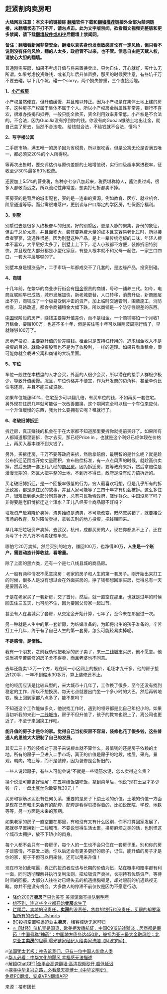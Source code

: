  <!-- 面包屑导航 --> <h2>赶紧割肉卖房吧</h2> <p class="notice"><b>大陆网友注意：本文中的链接除 <a href="https://github.com/bannedbook/fanqiang" >翻墙</a>软件下载和<a href="https://github.com/killgcd/justmysocks/blob/master/README.md">翻墙推荐</a>链接外全部为禁网链接，未翻墙状态下打不开，请勿点击。此为文字版禁闻，欲看图文视频完整版和更多禁闻，请下载<a href="https://github.com/bannedbook/fanqiang">翻墙软件或APP</a>后翻墙上禁闻网。</p><p>备注：翻墙看新闻非常安全，翻墙以真实身份发表敏感言论有一定风险，但只看不说则没有任何风险，翻的人太多，政府管不过来，也不管。信息自由是天赋人权，请放心大胆的翻墙。</b></p>  <div class="entry"> <p>普通刚需买房，如果不考虑升值与将来置换卖出，只为自住，开心就好，买什么无所谓。如果考虑投资赚钱，或者几年后升值置换，那买的时候要注意，有些坑千万不要去碰。以下几个坑，碰一个sorry，两个损失惨重，三个直接活埋。</p> <p><strong>1、<a href="https://www.bannedbook.org/bnews/tag/%E5%B0%8F%E4%BA%A7%E6%9D%83%E6%88%BF/" class="st_tag internal_tag" rel="tag" title="标签 小产权房 下的日志">小产权房</a></strong></p> <p>小产权虽然便宜，但升值缓慢，并且难以转正。因为小产权是在集体土地上建的房子，这种房子产权属于集体不属于个人。所以小产权房金融属性非常差，银行不喜欢，很难办按揭和抵押，一般只能全款买，资金利用效率非常低。小产权是不合法的。不合法，因为GuoJia没有挣到你的钱。你没有向GuoJia缴纳土地出让金，就自己盖了房去，当然不合法啦。&nbsp;给钱就合法，不给钱就不合法，懂吗？</p> <p><strong>2、写字楼公寓</strong></p> <p>二手房市场，满五唯一的房子因为省税费，所以很吃香。但是公寓无论是否满五唯一，都必须交20%的个人所得税。</p> <p>等再次出售时，要交评估价与原价差额的土地增值税，实行四级超率累进税率，征收至少30%最多60%税费。</p> <p>还要加上5.5%的营业税，各种杂七杂八加起来，税费堪称惊人，酱油贵过鸡，很多人都敬而远之，所以流动性非常差，想卖打七折都卖不掉。</p> <p>买房买的是背后的城市配套，买的是一连串的资源，例如教育、医疗、就业机会、阶层通道等等。而公寓很难落户，更别谈与户口绑定的学区房，社保医疗福利。</p> <p><strong>3、别墅</strong></p> <p>别墅过去是很多人终极奋斗的归属。好的别墅区，更是人脉的聚集，身份的象征，但由于总价太高，并且面积大，装修要耗费大量的成本且又容易老化过时，所以接盘者寥寥，流通性很差。因为别墅这种产品，是上一辈传统老板的口味，年轻人根本不喜欢，大平层好太多了，别墅上上下下，老人小孩都不方便，装修折旧特别快，并且现在大部分都是小型化家庭，有些人根本就不和父母一起住，一家三口四口，一套大平层够够的了。</p> <p>别墅本身是慢涨品种，二手市场一年都成交不了几套的，是边缘产品，投资别碰。</p> <p><strong>4、商铺</strong></p> <p>十几年前，在繁华的商业步行街会有<a href="https://www.bannedbook.org/bnews/tag/%E7%A7%9F%E9%87%91/" class="st_tag internal_tag" rel="tag" title="标签 租金 下的日志">租金</a>很贵的商铺，号称一铺养三代。如今，电商互联网早已成熟，城市发展加快，新老城更替，人口转移，消费升级，新商圈层出不穷，商铺成了一个极易受到冲击的资产。加上临时交通管制，围蔽施工，消防检查，马路改道，都会令商铺租金大幅下跌，所以商铺是一个防守性很差的东西。</p> <p><span class='wp_keywordlink_affiliate'><a href="https://www.bannedbook.org/" title="中国" target="_blank">中国</a></span>现阶段的房产，赚钱主要靠升值差价，而不是租金。一个商铺哪怕一个月收1万租金，要赚100万，也差不多十年，但是买住宅十年可以赚两波周期行情了，早就赚够100万了。</p> <p>房地产投资，主要靠升值的价差赚钱。租金只是支持杠杆用的，追求租金收入不是投资的目的。就像投资股票也不是为了收股利，一样的道理。如果只看重租金，很可能你就会栽进公寓和商铺的大坑里面。</p> <p><strong>5、<a href="https://www.bannedbook.org/bnews/tag/%E8%BD%A6%E4%BD%8D/" class="st_tag internal_tag" rel="tag" title="标签 车位 下的日志">车位</a></strong></p> <p>车位一般住在本楼盘的人才会买，外面的人很少会买，所以潜在的接手人群极少极少，导致升值缓慢。况且，车位价格并不便宜，作为开发商的边角料，甚至单价比住宅还高，并且不能三成贷款。</p> <p>如果车位能涨50%，住宅至少可以翻几倍，有买车位的钱，不如再买一套住宅。另外现在住房几年就可能做一次改善置换，这个期间完全可以租一个车位来应付。一个升值缓慢的东西，我为什么要拥有它呢？租就行了。</p> <p><strong>6、老破旧博<a href="https://www.bannedbook.org/bnews/tag/%e6%8b%86%e8%bf%81/" class="st_tag internal_tag" rel="tag" title="标签 拆迁 下的日志">拆迁</a></strong></p> <p>拆迁房，真正赚钱的机会在于在大家都不知道那里要拆你就提前买好了。如果所有人都知道那里要拆，你才去买，那已经Price in ，也就是这个利好已经体现在价格上，再买入基本赚不到大钱了。</p> <p>另外，买拆迁房，千万不要等政府来拆，然后拿赔偿，最明智的是什么呢？就是趁公布拆迁范围或开始丈量面积，宣布赔偿标准，有一点点风声的时候，就趁高价卖掉，然后去搞一套正儿八经的<a href="https://www.bannedbook.org/bnews/tag/%E5%95%86%E5%93%81%E6%88%BF/" class="st_tag internal_tag" rel="tag" title="标签 商品房 下的日志">商品房</a>。因为拆迁房，要等政府来拆，然后拿赔偿是漫漫无期的，郊区大把平整的土地，不到万不得已，政府是没有动力搞拆迁的。</p> <p>买老破旧博拆迁，是一个回报率很低的行为，穷人最喜欢幻想，但是几乎所有的拆迁致富，都是原住民的故事，并且人家可能等了三四十年才有机会被拆。这么多住户，很难做到绝大部分同意拆迁，总有刁民勒索政府，敲诈群众。中国没房了吗？非得要趟老旧博拆迁这个浑水？正儿八经买个商品房不好吗？</p>  <p>垃圾资产赶紧降价卖掉，渣男始终是渣男，不可能改变，既然您买错了，就要接受市场的教育，及时降价卖掉，拿钱去别的地方投资，把钱赚回来。</p> <p>早几年把垃圾资产卖掉，去武汉，杭州，成都买房的人，现在你都追不上了，还在为亏了十万八万不肯卖犹豫半天。</p> <p>哪怕亏20万卖掉，然后买别的地方，赚回100万，也净得80万，<strong>人生是一个账户，需要动态计算收益，看增量。</strong></p> <p>除了上面的黑六类，还有一个是七八线县城的商品房。</p> <p>人一般有两种情况不愿意换房：老家的房子和人生的第一套房子。刚开始出来打工的时候，很多人是没有想过会在外面买房的，挣了钱都想回家买房，觉得总有一天是要回去的。</p> <p>于是在老家买了一套新房，交了首付，然后，就一直空在那里，也就是过年的时候回去住三五天，也可能不住，因为要回父母家一起过节。</p> <p>甚至有人在县城买了套房，从交定金开始计算，七年了，至今未在那里过一次。</p> <p>另一种就是人生中的第一套新房，为结婚准备的，为即将出生的孩子准备的，辛苦打工十几年，终于有了自己人生的第一套房，怎么可能轻易卖掉呢。</p> <p><strong>不是感情，是惰性。</strong></p> <p>我有一个朋友，之前我劝他把老家的房子卖了，来<a href="https://www.bannedbook.org/bnews/tag/%E4%B8%80%E4%BA%8C%E7%BA%BF%E5%9F%8E%E5%B8%82/" class="st_tag internal_tag" rel="tag" title="标签 一二线城市 下的日志">一二线城市</a>买房，他不愿意。他说当初辛苦装修的房子舍不得卖，而且老婆也不同意。</p> <p>去年还能卖1.2万一个方，现在同一小区网上的报价，毛坯才九千多，他的房子接近120平，一年不到缩水30多万，算上装修还不止。</p>  <p>他的经历应该是比较典型的，来大城市十几年了，工作换了很多，至今还没有找到稳定的工作，所以不想换房。每天七点就要出门坐一个多小时的大巴，然后再转地铁，晚上回到家都八点多了，能不累吗？</p> <p>不知道这个工作能做多久，他说找工作时，遇到的领导都是比自己年纪小的。如果当初听我的来到一<a href="https://www.bannedbook.org/bnews/tag/%E4%BA%8C%E7%BA%BF%E5%9F%8E%E5%B8%82/" class="st_tag internal_tag" rel="tag" title="标签 二线城市 下的日志">二线城市</a>，房子不但升值了，孩子的教育也跟上了，离公司也更近了，不至于来回换工作吧。</p> <p><strong>能升值的房子才是你的家。觉得自己当初买房不容易，装修也花了很多钱，这些普通人的思维大大限制了自己的发展。</strong></p> <p>其实二三十万的装修对于房子来说根本就不算什么，最值钱的还是房子依赖的土地。所有的房子一旦进入二手市场，真正的价值是房子的地段，楼层，采光，景观，朝向，物业等，而不是装修，因为装修是会折旧的。</p> <p>一些人说起房子，有些人可能会说“不就是一些钢筋水泥，怎么卖得这么贵？</p> <p>换个说法可能更好理解：在五星级饭店吃饭，拿到菜单后，他说“现在土豆才多少钱一斤，一盘<a href="https://www.bannedbook.org/bnews/tag/%e5%9c%9f%e8%b1%86%e4%b8%9d/" class="st_tag internal_tag" rel="tag" title="标签 土豆丝 下的日志">土豆丝</a>你敢要我30元！”</p> <p>买房和钢筋水泥没有任何关系，重要的是房子下边土地的价值。土地的价值一方面是现在已有和未来会有的配套，配套是看得见摸得着的，比如说医院、学校、地铁等等，另一方面是未来的预期。</p> <p>如果老家的房子一直空置在那里，有和没有又有什么区别，你不打算回家发展了，那就尽早置换到一二线城市。不要说觉得生活太累，换房麻烦之类的话，也别怪这个城市太拥护，放不下矫小的肉身。</p> <p>每个人都不会只有一套房子，每个人的一生也不会只住在一套房子里。别和你的房子谈感情，不要爱上她，你以后还会有更多更好的房子，记住，能升值的房子才是你的家，房子不但可以用来住，还可以用来升值！</p> <p>现在市场如此喧嚣，真正的投资者应该与长期的价值为伍，站在概率和赔率都有利一面，同时透彻理解并执行复利法则，把垃圾资产卖掉，长期持有优质资产，等待时间的回报。大部分人往往对已经失去的机遇捶胸顿足，却对眼前的机遇熟视无睹。你并不是没有机会，大多数人的停滞不前仅仅是因为不愿意行动。</p> <!--<div id="taboola-mid-1"></div>--><ul class='op-related-articles' title='相关阅读'> <li><a href='https://www.bannedbook.org/bnews/cnnews/20230711/1906448.html' target='_blank'>降价200万<b>卖房</b>产只为美签 美领馆面签排队到明年</a></li> <li><a href='https://www.bannedbook.org/bnews/comments/20230708/1905524.html' target='_blank'>想不到，连这些企业都开始<b>卖房</b>求生了</a></li> <li><a href='https://www.bannedbook.org/bnews/bannedvideo/20230702/1903178.html' target='_blank'>烂尾后，卖地的没责任，<b>卖房</b>的没责任，贷款的银行也没责任，买房的却要承担所有的责任。 #shorts</a></li> <li><a href='https://www.bannedbook.org/bnews/cnnews/20230614/1896326.html' target='_blank'>BC投机空置税逼迫业主<b>卖房</b>，租客控诉无家可归</a></li> <li><a href='https://www.bannedbook.org/bnews/bannedvideo/20230606/1893538.html' target='_blank'>🔥【财经】仅机壳是国货，欧美拒发适航证，中国C919前途黯淡；居然都是假药！中国号称“神药”；中国地方债务达450兆，被视为亚洲最大金融风险；北京业主<b>卖房</b>的屈辱 曝光链家经纪人给卖家洗脑【阿波罗网】</a></li> </ul> <p class="texttj"> 🔥<a href="https://www.bannedbook.org/bnews/ssgc/20230219/1850782.html" target="_blank">法国犹太老板：神告诉我们，只有一位中国人能救人类</a><br/> 🔥<a href="https://www.bannedbook.org/bnews/comments/20220220/1694796.html" target="_blank">华人必看：中华文化的飓风 幸福感无法描述</a><br/> 🔥<a href="https://github.com/bannedbook/fanqiang/wiki/V2ray%E6%9C%BA%E5%9C%BA" target="_blank">解锁ChatGPT|全平台高速翻墙:高清视频秒开,超低延迟</a><br/> 🔥<a href="https://www.bannedbook.org/bnews/comments/20220808/1768773.html" target="_blank">探寻中华复兴之路，必看章天亮博士《中华文明史》</a><br/> <a href="https://github.com/bannedbook/fanqiang/wiki/%E7%A6%81%E9%97%BB%E7%BD%91%E5%AE%89%E5%8D%93%E7%BF%BB%E5%A2%99%E6%96%B0%E9%97%BBAPP" target="_blank">免费PC翻墙、安卓VPN翻墙APP</a><br/> </p> <p class="src-info">来源：楼市团长 </p><a name='sharetosocial'></a> <div style="margin-bottom:5px;padding-bottom:5px;clear:both"> <div id="archive-pix-1" class="banner-ads"> <!-- AuctionX Display platform tag START --> <div id="27602x728x90x621x_ADSLOT1" clicktrack="%%CLICK_URL_ESC%%"></div>  <!-- AuctionX Display platform tag END --> </div> <div id="archive-pix-2" class="banner-ads"> <!-- AuctionX Display platform tag START --> <div id="27556x300x250x621x_ADSLOT1" clicktrack="%%CLICK_URL_ESC%%" style="margin:0 auto;text-align:center"></div>  <!-- AuctionX Display platform tag END --> </div> </div>  <div id="archive-pix-1" class="banner-ads"> <!-- AuctionX Display platform tag START --> <div id="27603x728x90x621x_ADSLOT1" clicktrack="%%CLICK_URL_ESC%%"></div>  <!-- AuctionX Display platform tag END --> </div> </div><!--END ENTRY--> 